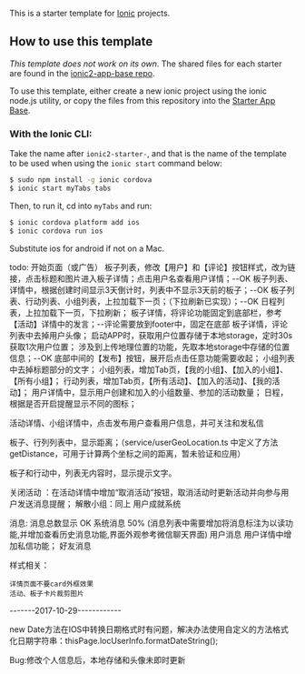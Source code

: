 This is a starter template for [Ionic](http://ionicframework.com/docs/) projects.

## How to use this template

*This template does not work on its own*. The shared files for each starter are found in the [ionic2-app-base repo](https://github.com/ionic-team/ionic2-app-base).

To use this template, either create a new ionic project using the ionic node.js utility, or copy the files from this repository into the [Starter App Base](https://github.com/ionic-team/ionic2-app-base).

### With the Ionic CLI:

Take the name after `ionic2-starter-`, and that is the name of the template to be used when using the `ionic start` command below:

```bash
$ sudo npm install -g ionic cordova
$ ionic start myTabs tabs
```

Then, to run it, cd into `myTabs` and run:

```bash
$ ionic cordova platform add ios
$ ionic cordova run ios
```

Substitute ios for android if not on a Mac.


todo:
开始页面（或广告）
板子列表，修改【用户】和【评论】按钮样式，改为链接，点击标题和图片进入板子详情；点击用户名查看用户详情；--OK
板子列表、详情中，根据创建时间显示3天倒计时，列表中不显示3天前的板子；--OK
板子列表、行动列表、小组列表，上拉加载下一页；（下拉刷新已实现）；--OK
日程列表，上拉加载下一页，下拉刷新；
板子详情，将评论功能固定到底部栏，参考【活动】详情中的发言；--评论需要放到footer中，固定在底部
板子详情，评论列表中去掉用户头像；
启动APP时，获取用户位置存储于本地storage，定时30s获取1次用户位置；
涉及到上传地理位置的功能，先取本地storage中存储的位置信息；--OK
底部中间的【发布】按钮，展开后点击任意功能需要收起；
小组列表中去掉标题部分的文字；
小组列表，增加Tab页，【我的小组】、【加入的小组】、【所有小组】；
行动列表，增加Tab页，【所有活动】、【加入的活动】、【我的活动】；
用户详情中，显示用户创建和加入的小组数量、参加的活动数量；
日程，根据是否开启提醒显示不同的图标；

活动详情、小组详情中，点击发布用户查看用户信息，并可关注和发私信

板子、行列列表中，显示距离；（service/userGeoLocation.ts 中定义了方法getDistance，可用于计算两个坐标之间的距离，暂未验证和应用）

板子和行动中，列表无内容时，显示提示文字。


关闭活动 ：在活动详情中增加“取消活动”按钮，取消活动时更新活动并向参与用户发送消息提醒；
解散小组：同上
用户成就系统

消息:
	消息总数显示 OK
	系统消息 50% (消息列表中需要增加将消息标注为以读功能,并增加查看历史消息功能,界面外观参考微信聊天界面)
	用户消息 
		用户详情中增加私信功能；
	好友消息


样式相关：

	详情页面不要card外框效果
	活动、板子卡片裁剪图片



-------2017-10-29------------

new Date方法在IOS中转换日期格式时有问题，解决办法使用自定义的方法格式化日期字符串：thisPage.locUserInfo.formatDateString();


Bug:修改个人信息后，本地存储和头像未即时更新



